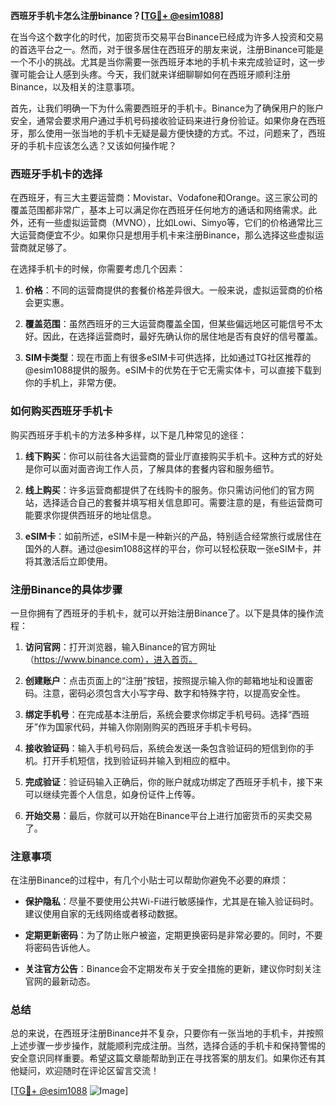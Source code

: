 **西班牙手机卡怎么注册binance？[[TG💪+ @esim1088](https://t.me/s/esim1088)]**

在当今这个数字化的时代，加密货币交易平台Binance已经成为许多人投资和交易的首选平台之一。然而，对于很多居住在西班牙的朋友来说，注册Binance可能是一个不小的挑战。尤其是当你需要一张西班牙本地的手机卡来完成验证时，这一步骤可能会让人感到头疼。今天，我们就来详细聊聊如何在西班牙顺利注册Binance，以及相关的注意事项。

首先，让我们明确一下为什么需要西班牙的手机卡。Binance为了确保用户的账户安全，通常会要求用户通过手机号码接收验证码来进行身份验证。如果你身在西班牙，那么使用一张当地的手机卡无疑是最方便快捷的方式。不过，问题来了，西班牙的手机卡应该怎么选？又该如何操作呢？

### 西班牙手机卡的选择

在西班牙，有三大主要运营商：Movistar、Vodafone和Orange。这三家公司的覆盖范围都非常广，基本上可以满足你在西班牙任何地方的通话和网络需求。此外，还有一些虚拟运营商（MVNO），比如Lowi、Simyo等，它们的价格通常比三大运营商便宜不少。如果你只是想用手机卡来注册Binance，那么选择这些虚拟运营商就足够了。

在选择手机卡的时候，你需要考虑几个因素：

1. **价格**：不同的运营商提供的套餐价格差异很大。一般来说，虚拟运营商的价格会更实惠。
   
2. **覆盖范围**：虽然西班牙的三大运营商覆盖全国，但某些偏远地区可能信号不太好。因此，在选择运营商时，最好先确认你的居住地是否有良好的信号覆盖。

3. **SIM卡类型**：现在市面上有很多eSIM卡可供选择，比如通过TG社区推荐的@esim1088提供的服务。eSIM卡的优势在于它无需实体卡，可以直接下载到你的手机上，非常方便。

### 如何购买西班牙手机卡

购买西班牙手机卡的方法多种多样，以下是几种常见的途径：

1. **线下购买**：你可以前往各大运营商的营业厅直接购买手机卡。这种方式的好处是你可以面对面咨询工作人员，了解具体的套餐内容和服务细节。

2. **线上购买**：许多运营商都提供了在线购卡的服务。你只需访问他们的官方网站，选择适合自己的套餐并填写相关信息即可。需要注意的是，有些运营商可能要求你提供西班牙的地址信息。

3. **eSIM卡**：如前所述，eSIM卡是一种新兴的产品，特别适合经常旅行或居住在国外的人群。通过@esim1088这样的平台，你可以轻松获取一张eSIM卡，并将其激活后立即使用。

### 注册Binance的具体步骤

一旦你拥有了西班牙的手机卡，就可以开始注册Binance了。以下是具体的操作流程：

1. **访问官网**：打开浏览器，输入Binance的官方网址（https://www.binance.com），进入首页。

2. **创建账户**：点击页面上的“注册”按钮，按照提示输入你的邮箱地址和设置密码。注意，密码必须包含大小写字母、数字和特殊字符，以提高安全性。

3. **绑定手机号**：在完成基本注册后，系统会要求你绑定手机号码。选择“西班牙”作为国家代码，并输入你刚刚购买的西班牙手机卡号码。

4. **接收验证码**：输入手机号码后，系统会发送一条包含验证码的短信到你的手机。打开手机短信，找到验证码并输入到相应的框中。

5. **完成验证**：验证码输入正确后，你的账户就成功绑定了西班牙手机卡，接下来可以继续完善个人信息，如身份证件上传等。

6. **开始交易**：最后，你就可以开始在Binance平台上进行加密货币的买卖交易了。

### 注意事项

在注册Binance的过程中，有几个小贴士可以帮助你避免不必要的麻烦：

- **保护隐私**：尽量不要使用公共Wi-Fi进行敏感操作，尤其是在输入验证码时。建议使用自家的无线网络或者移动数据。

- **定期更新密码**：为了防止账户被盗，定期更换密码是非常必要的。同时，不要将密码告诉他人。

- **关注官方公告**：Binance会不定期发布关于安全措施的更新，建议你时刻关注官网的最新动态。

### 总结

总的来说，在西班牙注册Binance并不复杂，只要你有一张当地的手机卡，并按照上述步骤一步步操作，就能顺利完成注册。当然，选择合适的手机卡和保持警惕的安全意识同样重要。希望这篇文章能帮助到正在寻找答案的朋友们。如果你还有其他疑问，欢迎随时在评论区留言交流！

[[TG💪+ @esim1088](https://t.me/s/esim1088) ![Image](https://i.postimg.cc/4NQfJmqS/Snipaste-2025-05-13-00-14-12.png)]